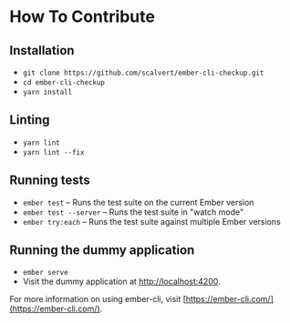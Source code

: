 # How To Contribute

## Installation

- `git clone https://github.com/scalvert/ember-cli-checkup.git`
- `cd ember-cli-checkup`
- `yarn install`

## Linting

- `yarn lint`
- `yarn lint --fix`

## Running tests

- `ember test` – Runs the test suite on the current Ember version
- `ember test --server` – Runs the test suite in "watch mode"
- `ember try:each` – Runs the test suite against multiple Ember versions

## Running the dummy application

- `ember serve`
- Visit the dummy application at [http://localhost:4200](http://localhost:4200).

For more information on using ember-cli, visit [https://ember-cli.com/](https://ember-cli.com/).
